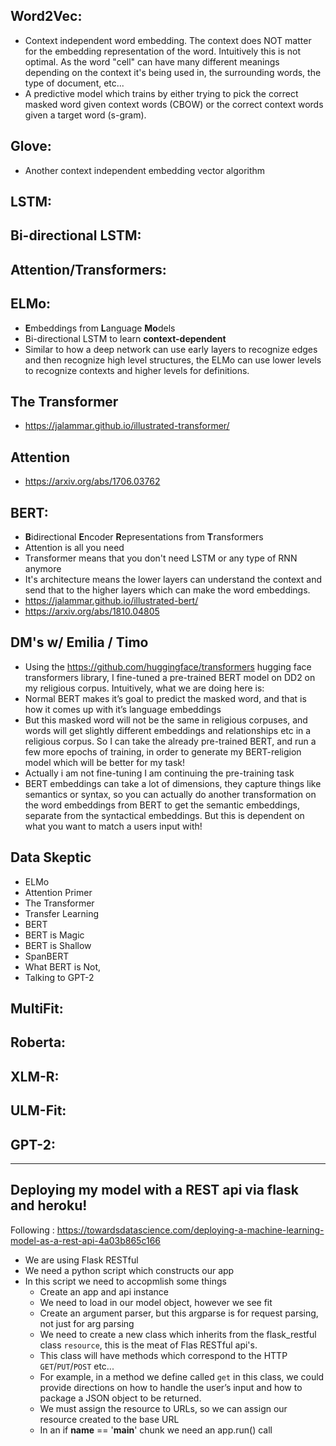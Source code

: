 ## Word2Vec:
- Context independent word embedding. The context does NOT matter for the embedding representation of the word. Intuitively this is not optimal. As the word "cell" can have many different meanings depending on the context it's being used in, the surrounding words, the type of document, etc...
- A predictive model which trains by either trying to pick the correct masked word given context words (CBOW) or the correct context words given a target word (s-gram). 

## Glove:
- Another context independent embedding vector algorithm

## LSTM:

## Bi-directional LSTM:

## Attention/Transformers: 

## ELMo:
- **E**mbeddings from **L**anguage **Mo**dels
- Bi-directional LSTM to learn **context-dependent** 
- Similar to how a deep network can use early layers to recognize edges and then recognize high level structures, the ELMo can use lower levels to recognize contexts and higher levels for definitions. 

## The Transformer
- https://jalammar.github.io/illustrated-transformer/

## Attention
- https://arxiv.org/abs/1706.03762

## BERT:
- **B**idirectional **E**ncoder **R**epresentations from **T**ransformers
- Attention is all you need
- Transformer means that you don't need LSTM or any type of RNN anymore
- It's architecture means the lower layers can understand the context and send that to the higher layers which can make the word embeddings.
- https://jalammar.github.io/illustrated-bert/
- https://arxiv.org/abs/1810.04805 

## DM's w/ Emilia / Timo

- Using the https://github.com/huggingface/transformers hugging face transformers library, I fine-tuned a pre-trained BERT model on DD2 on my religious corpus. Intuitively, what we are doing here is:
- Normal BERT makes it’s goal to predict the masked word, and that is how it comes up with it’s language embeddings
- But this masked word will not be the same in religious corpuses, and words will get slightly different embeddings and relationships etc in a religious corpus. So I can take the already pre-trained BERT, and run a few more epochs of training, in order to generate my BERT-religion model which will be better for my task!
- Actually i am not fine-tuning I am continuing the pre-training task
- BERT embeddings can take a lot of dimensions, they capture things like semantics or syntax, so you can actually do another transformation on the word embeddings from BERT to get the semantic embeddings, separate from the syntactical embeddings. But this is dependent on what you want to match a users input with!


 

## Data Skeptic
- ELMo
- Attention Primer
- The Transformer
- Transfer Learning
- BERT
- BERT is Magic
- BERT is Shallow
- SpanBERT
- What BERT is Not, 
- Talking to GPT-2

## MultiFit:

## Roberta:

## XLM-R: 

## ULM-Fit:

## GPT-2:

_____
## Deploying my model with a REST api via flask and heroku!
Following : https://towardsdatascience.com/deploying-a-machine-learning-model-as-a-rest-api-4a03b865c166

- We are using Flask RESTful
- We need a python script which constructs our app
- In this script we need to accopmlish some things
    + Create an app and api instance
    + We need to load in our model object, however we see fit
    + Create an argument parser, but this argparse is for request parsing, not just for arg parsing
    + We need to create a new class which inherits from the flask_restful class `resource`, this is the meat of Flas RESTful api's.
    + This class will have methods which correspond to the HTTP `GET`/`PUT`/`POST` etc...
    + For example, in a method we define called `get` in this class, we could provide directions on how to handle the user’s input and how to package a JSON object to be returned.
    + We must assign the resource to URLs, so we can assign our resource created to the base URL
    + In an if __name__ == '__main__' chunk we need an app.run() call


